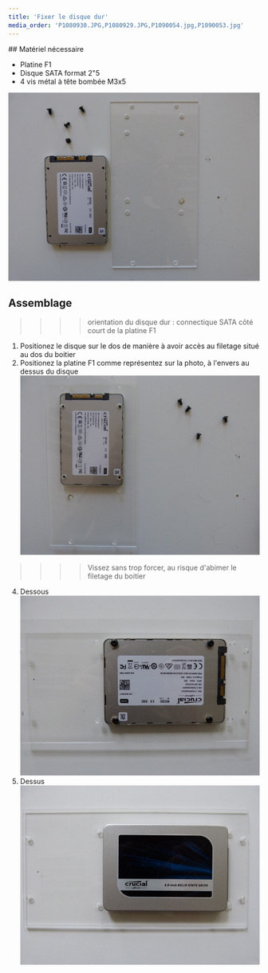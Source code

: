 ```yaml
---
title: 'Fixer le disque dur'
media_order: 'P1080930.JPG,P1080929.JPG,P1090054.jpg,P1090053.jpg'
---
```


## Matériel nécessaire 
* Platine F1
* Disque SATA format 2"5
* 4 vis métal à tête bombée M3x5  

![](P1090054.jpg)

## Assemblage 
>>>> orientation du disque dur :  connectique SATA côté court de la platine F1

1. Positionez le disque sur le dos de manière à avoir accès au filetage situé au dos du boitier
2. Positionez la platine F1 comme représentez sur la photo, à l'envers au dessus du disque   
![](P1090053.jpg)
>>>> Vissez sans trop forcer, au risque d'abimer le filetage du boitier  

4. Dessous   
![](P1080929.JPG)
5. Dessus  
![](P1080930.JPG)